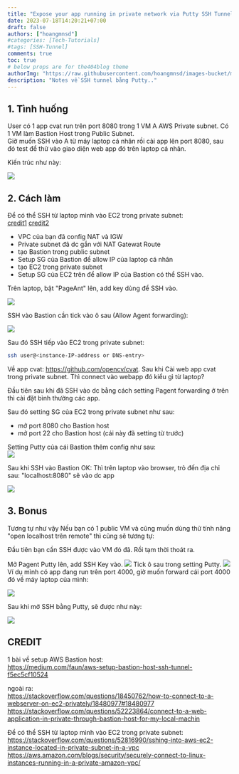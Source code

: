 ```yaml
---
title: "Expose your app running in private network via Putty SSH Tunnel"
date: 2023-07-18T14:20:21+07:00
draft: false
authors: ["hoangmnsd"]
#categories: [Tech-Tutorials]
#tags: [SSH-Tunnel]
comments: true
toc: true
# below props are for the404blog theme
authorImg: "https://raw.githubusercontent.com/hoangmnsd/images-bucket/master/static/images/hoangmsnd-avatar001.jpg"
description: "Notes về SSH tunnel bằng Putty.."
---
```


## 1. Tình huống

User có 1 app cvat run trên port 8080 trong 1 VM A AWS Private subnet. Có 1 VM làm Bastion Host trong Public Subnet.  
Giờ muốn SSH vào A từ máy laptop cá nhân rồi cài app lên port 8080, sau đó test để thử vào giao diện web app đó trên laptop cá nhân.

Kiến trúc như này:

![](https://d32yh8fbac5ivo.cloudfront.net/static/images/aws-private-subnet-tunnel.jpg)

## 2. Cách làm

Để có thể SSH từ laptop mình vào EC2 trong private subnet:  
[credit1](https://stackoverflow.com/questions/52816990/sshing-into-aws-ec2-instance-located-in-private-subnet-in-a-vpc)
[credit2](https://aws.amazon.com/blogs/security/securely-connect-to-linux-instances-running-in-a-private-amazon-vpc/)

- VPC của bạn đã config NAT và IGW  
- Private subnet đã dc gắn với NAT Gatewat Route  
- tạo Bastion trong public subnet  
- Setup SG của Bastion để allow IP của laptop cá nhân  
- tạo EC2 trong private subnet  
- Setup SG của EC2 trên để allow IP của Bastion có thể SSH vào.   

Trên laptop, bật "PageAnt" lên, add key dùng để SSH vào.   

![](https://d32yh8fbac5ivo.cloudfront.net/static/images/aws-private-subnet-tunnel-pagent-putty.jpg)

SSH vào Bastion cần tick vào ô sau (Allow Agent forwarding):  

![](https://d32yh8fbac5ivo.cloudfront.net/static/images/aws-private-subnet-tunnel-pagent-putty-allow-forwarding.jpg)

Sau đó SSH tiếp vào EC2 trong private subnet:

```sh
ssh user@<instance-IP-address or DNS-entry>
```

Về app cvat: https://github.com/opencv/cvat. Sau khi Cài web app cvat trong private subnet. Thì connect vào webapp đó kiểu gì từ laptop? 

Đầu tiên sau khi đã SSH vào dc bằng cách setting Pagent forwarding ở trên
thì cài đặt bình thường các app.

Sau đó setting SG của EC2 trong private subnet như sau:  
- mở port 8080 cho Bastion host
- mở port 22 cho Bastion host (cái này đã setting từ trước)

Setting Putty của cái Bastion thêm config như sau:  
![](https://d32yh8fbac5ivo.cloudfront.net/static/images/aws-private-subnet-tunnel-putty-tnl.jpg)

Sau khi SSH vào Bastion OK: Thì trên laptop vào browser, trỏ đến địa chỉ sau: "localhost:8080" sẽ vào dc app

![](https://d32yh8fbac5ivo.cloudfront.net/static/images/aws-private-subnet-tunnel-localhost.jpg)


## 3. Bonus 

Tương tự như vậy Nếu bạn có 1 public VM và cũng muốn dùng thử tính năng "open localhost trên remote" thì cũng sẽ tương tự:

Đầu tiên bạn cần SSH được vào VM đó đã. Rồi tạm thời thoát ra.

Mở Pagent Putty lên, add SSH Key vào. 
![](https://d32yh8fbac5ivo.cloudfront.net/static/images/aws-private-subnet-tunnel-pagent-putty.jpg)
Tick ô sau trong setting Putty.
![](https://d32yh8fbac5ivo.cloudfront.net/static/images/aws-private-subnet-tunnel-pagent-putty-allow-forwarding.jpg)
Ví dụ mình có app đang run trên port 4000, giờ muốn forward cái port 4000 đó về máy laptop của mình:

![](https://d32yh8fbac5ivo.cloudfront.net/static/images/putty-tunnel-setting.jpg)

Sau khi mở SSH bằng Putty, sẽ được như này:

![](https://d32yh8fbac5ivo.cloudfront.net/static/images/app-ytalexa-4000-run-via-tunnel.jpg)


## CREDIT

1 bài về setup AWS Bastion host:  
https://medium.com/faun/aws-setup-bastion-host-ssh-tunnel-f5ec5cf10524  

ngoài ra:  
https://stackoverflow.com/questions/18450762/how-to-connect-to-a-webserver-on-ec2-privately/18480977#18480977  
https://stackoverflow.com/questions/52223864/connect-to-a-web-application-in-private-through-bastion-host-for-my-local-machin  

Để có thể SSH từ laptop mình vào EC2 trong private subnet:  
https://stackoverflow.com/questions/52816990/sshing-into-aws-ec2-instance-located-in-private-subnet-in-a-vpc  
https://aws.amazon.com/blogs/security/securely-connect-to-linux-instances-running-in-a-private-amazon-vpc/  
  
